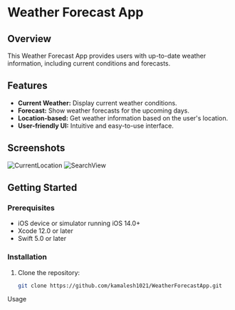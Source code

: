 # Weather Forecast App

## Overview

This Weather Forecast App provides users with up-to-date weather information, including current conditions and forecasts.

## Features

- **Current Weather:** Display current weather conditions.
- **Forecast:** Show weather forecasts for the upcoming days.
- **Location-based:** Get weather information based on the user's location.
- **User-friendly UI:** Intuitive and easy-to-use interface.

## Screenshots

 ![CurrentLocation](https://github.com/kamalesh1021/WeatherForecastApp/assets/153336530/4503e647-0d03-4cd1-817d-58b532893e47) 
 ![SearchView](https://github.com/kamalesh1021/WeatherForecastApp/assets/153336530/366158e7-ab62-44ae-9815-e56fdc6ada2b)


## Getting Started

### Prerequisites

- iOS device or simulator running iOS 14.0+
- Xcode 12.0 or later
- Swift 5.0 or later

### Installation

1. Clone the repository:

   ```bash
   git clone https://github.com/kamalesh1021/WeatherForecastApp.git

Usage
